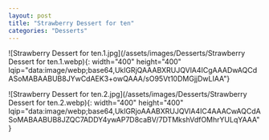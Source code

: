 ```yaml
---
layout: post
title: "Strawberry Dessert for ten"
categories: "Desserts"
---
```

![Strawberry Dessert for ten.1.jpg](/assets/images/Desserts/Strawberry Dessert for ten.1.webp){: width="400" height="400" lqip="data:image/webp;base64,UklGRjQAAABXRUJQVlA4ICgAAADwAQCdASoMABAABUB8JYwCdAEK3+owQAAA/sO95Vt10DMGjjDwLIAA"}

![Strawberry Dessert for ten.2.jpg](/assets/images/Desserts/Strawberry Dessert for ten.2.webp){: width="400" height="400" lqip="data:image/webp;base64,UklGRjoAAABXRUJQVlA4IC4AAACwAQCdASoMABAABUB8JZQC7ADDY4ywAP7D8caBV/7DTMkshVdfOMhrYULqYAAA"}

